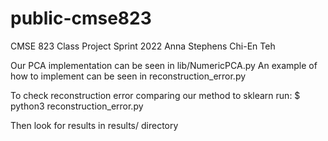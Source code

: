 # public-cmse823

CMSE 823 Class Project
Sprint 2022
Anna Stephens
Chi-En Teh


Our PCA implementation can be seen in lib/NumericPCA.py
An example of how to implement can be seen in reconstruction_error.py

To check reconstruction error comparing our method to sklearn run:
$ python3 reconstruction_error.py

Then look for results in results/ directory